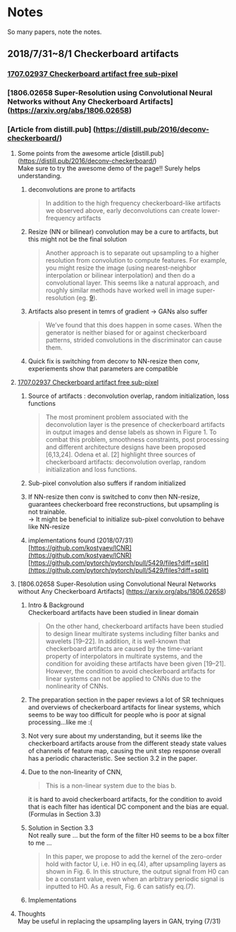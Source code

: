 # Notes
So many papers, note the notes.

## 2018/7/31~8/1 Checkerboard artifacts

### [1707.02937 Checkerboard artifact free sub-pixel](https://arxiv.org/abs/1707.02937)
### [1806.02658 Super-Resolution using Convolutional Neural Networks without Any Checkerboard Artifacts] (https://arxiv.org/abs/1806.02658)
### [Article from distill.pub] (https://distill.pub/2016/deconv-checkerboard/)

1. Some points from the awesome article [distill.pub] (https://distill.pub/2016/deconv-checkerboard/)   
Make sure to try the awesome demo of the page!! Surely helps understanding.

    1. deconvolutions are prone to artifacts
    	> In addition to the high frequency checkerboard-like artifacts we observed above, early deconvolutions can create lower-frequency artifacts
    	
    2. Resize (NN or bilinear) convolution may be a cure to artifacts, but this might not be the final solution
    	> Another approach is to separate out upsampling to a higher resolution from convolution to compute features. For example, you might resize the image (using nearest-neighbor interpolation or bilinear interpolation) and then do a convolutional layer. This seems like a natural approach, and roughly similar methods have worked well in image super-resolution (eg. [9](https://arxiv.org/pdf/1501.00092.pdf)).   
        
	3. Artifacts also present in temrs of gradient &rarr; GANs also suffer
		> 	We’ve found that this does happen in some cases. When the generator is neither biased for or against checkerboard patterns, strided convolutions in the discriminator can cause them.   
		
	4. Quick fix is switching from deconv to NN-resize then conv, experiements show that parameters are compatible   

2. [1707.02937 Checkerboard artifact free sub-pixel](https://arxiv.org/abs/1707.02937)
	
	1. Source of artifacts : deconvolution overlap, random initialization, loss functions
		> The most prominent problem associated with the deconvolution layer is the presence of checkerboard artifacts in output images and dense labels as shown in Figure 1. To combat this problem, smoothness
constraints, post processing and different architecture designs have been proposed [6,13,24]. Odena et al. [2] highlight three sources of checkerboard artifacts: deconvolution overlap, random initialization and loss functions.

	2. Sub-pixel convolution also suffers if random initialized
	3. If NN-resize then conv is switched to conv then NN-resize, guarantees checkerboard free reconstructions, but upsampling is not trainable.    
	&rarr; It might be beneficial to initialize sub-pixel convolution to behave like NN-resize
	4. implementations found (2018/07/31)   
		[https://github.com/kostyaev/ICNR](https://github.com/kostyaev/ICNR)
		[https://github.com/pytorch/pytorch/pull/5429/files?diff=split](https://github.com/pytorch/pytorch/pull/5429/files?diff=split)
	
3. 	[1806.02658 Super-Resolution using Convolutional Neural Networks without Any Checkerboard Artifacts] (https://arxiv.org/abs/1806.02658)
	1. Intro & Background   
	   Checkerboard artifacts have been studied in linear domain
	   > On the other hand, checkerboard artifacts have been studied to design linear multirate systems including filter banks and wavelets [19–22]. In addition, it is well-known that checkerboard artifacts are caused by the time-variant property of interpolators in multirate systems, and the condition for avoiding these artifacts have been given [19–21]. However, the condition to avoid checkerboard artifacts
for linear systems can not be applied to CNNs due to the nonlinearity of CNNs.

	2. The preparation section in the paper reviews a lot of SR techniques and overviews of checkerboard artifacts for linear systems, which seems to be way too difficult for people who is poor at signal processing...like me :(
	
	3. Not very sure about my understanding, but it seems like the checkerboard artifacts arouse from the different steady state values of channels of feature map, causing the unit step response overall has a periodic characteristic. See section 3.2 in the paper.
		
	4. Due to the non-linearity of CNN,
		> This is a non-linear system due to the bias b.   
	
		it is hard to avoid checkerboard artifacts, for the condition to avoid that is each filter has identical DC component and the bias are equal. (Formulas in Section 3.3)
		
	5. Solution in Section 3.3   
		Not really sure ... but the form of the filter H0 seems to be a box filter to me ...
		> In this paper, we propose to add the kernel of the zero-order hold with factor U, i.e. H0 in eq.(4), after upsampling layers as shown in Fig. 6. In this structure, the output signal from H0 can be a constant value, even when an arbitrary periodic signal is inputted to H0. As a result, Fig. 6 can satisfy eq.(7).
		
	6. Implementations
	
4. Thoughts   
May be useful in replacing the upsampling layers in GAN, trying (7/31)
